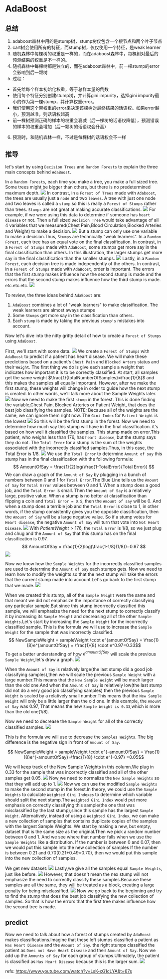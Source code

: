 # AdaBoost

## 总结

1. adaboost森林中用的是stump树，stump树仅包含一个根节点和两个叶子节点
2. cart树会使用所有的特征，而stump树，仅仅使用一个特征，是weak learner
3. 随机森林中每棵树的权重是一样的，而在adaboost森林中，每棵树对最后的预测结果的权重是不一样的。
4. 随机森林中每棵树都是独立的，而在adaboost森林中，前一棵stump的error会影响到后一颗树
5. 过程：
  - 首先给每个样本初始化权重，等于总样本量的倒数
  - 使用每个特征分别创建stump树，并计算gini impurity，选择gini impurity最小的作为第一棵stump，并计算权重error。
  - 我们使用这个带权重的error来决定该棵树对最终结果的话语权。如果error越小，预测越准，则话语权越高
  - 前一棵树预测正确的样本的权重会衰减（后一棵树的话语权降低），预测错误的样本的权重会增加（后一颗树的话语权会升高）
6. 预测时，和随机森林一样，不过是每棵树的话语权会不一样

## 推导
let's start by using `Decision Trees` and `Random Forests` to explain the three main concepts behind `AdaBoost`.

In a `Random Forests`, each time you make a tree, you make a full sized tree. Some trees might be bigger than others, but there is no predetermined maximum depth.
![](./alg_tree_AdaBoost/1.png)
In contrast, in a `Forest of Trees` made with `Adaboost`, the trees are usually just a `node` and two `leaves`. A tree with just one node and two leaves is called a `stump`.so this is really a `Forest of Stumps` rather than trees. `Stumps` are not great at making accurate classifications.
![](./alg_tree_AdaBoost/2.png)
For example, if we were using this data to determine if someone has `heart disease` or not. Then a full sized `Decision Tree` would take advantage of all 4 variables that we measured(Chest Pain,Blood Circulation,Blocked Arteries and Weight) to make a decision.
![](./alg_tree_AdaBoost/3.png)
But a stump can only use one variable to make a decision.Thus, `Stumps` are technically "weak learners".
In a `Random Forest`, each tree has an equal vote on the final classification. In contrast, in a `Forest of Stumps` made with `AdaBoost`, some stumps get more say in the final classification than others. In this illustration, the larger stumps get more say in the final classification than the smaller stumps.
![](./alg_tree_AdaBoost/4.png)
Lastly, in a `Random Forest`, each decision tree is made independently of the others. In contrast, in a `Forest of Stumps` made with `AdaBoost`, order is important. The errors that the first stump makes influence how the second stump is made and the errors that the second stump makes influence how the third stump is made. etc.etc.etc.
![](./alg_tree_AdaBoost/5.png)

To review, the three ideas behind `AdaBoost` are:

1. `AdaBoost` combines a lot of "weak learners" to make classification. The weak learners are almost aways stumps
2. Some `Stumps` get more say in the classification than others.
3. Each `stump` is made by taking the previous `stump's` mistakes into account.


Now let's dive into the nitty gritty detail of how to create a `Forest of Stumps` using `AdaBoost`.

First, we'll start with some data.
![](./alg_tree_AdaBoost/6.png)
We create a `Forest of Stumps` with `AdaBoost` to predict if a patient has heart disease. We will make these predictions based on a patient's `Chest Pain` and `Blocked Artery` status and their `Weight`.
The first thing we do is give each sample a weight that indicates how important it is to be correctly classified. At start, all samples get the same weight $\frac{1}{totalNumberOfSamples}=\frac{1}{8}$ and this makes the samples all equally important.
However, after we make the first stump, these weights will change in order to guide how the next stump is created. In other words, we'll talk more about the Sample Weights later.
![](./alg_tree_AdaBoost/7.png)
Now we need to make the first `stump` in the forest. This is done finding the variable,Chest Pain, Blocked Arteries or Patient Weight, that does the best job classifying the samples.
NOTE: Because all of the weights are the same, we can ignore them right now.
The `Gini Index` for `Patient Weight` is the lowest
![](./alg_tree_AdaBoost/8.png)
So this will be the first stump in the forest. Now we need to determine how much say this stump will have in the final classification. it's based on how well it classified the samples. This stump made on error.This patient, who weighs less than 176, has `heart disease`, but the stump says they do not. The `Total Error` for a stump is the sum of the weights associated with the incorrectly classified samples.Thus, in this case, the Total Error is 1/8.
![](./alg_tree_AdaBoost/9.png)
We use the `Total Error` to determine `Amount of say` this stump has in the final classification with the following formula:
$$ AmountOfSay = \frac{1}{2}log(\frac{1-TotalError}{Total Error}) $$
We can draw a graph of the `Amount of Say` by plugging in a bunch of numbers between 0 and 1 for `Total Error`.The Blue Line tells us the `Amount of Say` for `Total Error` values between 0 and 1. When a stump does a good job, and the `Total Error` is small. Then the `Amount of Say` is a relatively large, positive value. When a stump is no better at classification than flipping a coin and `Total Error = 0.5`, then the `Amount of say` will be 0. And when a stump does a terrible job and the `Total Error` is close to 1, in other words, if the stump consistently gives you the opposite classification, then the `Amount of Say` will be a large negative value. So if a stump votes for `Heart disease`, the negative `Amount of Say` will turn that vote into `Not Heart Disease`.
![](./alg_tree_AdaBoost/10.png)
With $Patient Weight > 176$, the `Total Error` is 1/8, so we just plug and chug and the `Amount of Say` that this stump has on the final classification is 0.97.
$$ AmountOfSay = \frac{1}{2}log(\frac{1-1/8}{1/8})=0.97 $$
![](./alg_tree_AdaBoost/11.png)

Now we know how the `Sample Weights` for the incorrectly classified samples are used to determine the `Amount of Say` each stumps gets.
Now we need to learn how to modify the weights so that the next stump will take the errors that the current stump made into account.Let's go back to the first stump that we made.
![](./alg_tree_AdaBoost/12.png)


When we created this stump, all of the `Sample Weight` were the same and that meant we did not emphasize the importance of correctly classifying any particular sample.But since this stump incorrectly classified this sample, we will emphasize the need for the next stump to correctly classify it by increasing its `Sample Weight` and decreasing all of the other `Sample Weights`.Let's start by increasing the `Sample Weight` for the incorrectly classified sample.
This is the formula we will use to increase the `Sample Weight` for the sample that was incorrectly classified.
$$ NewSampleWeight = sampleWeight \cdot e^{amountOfSay}  = \frac{1}{8}e^{amountOfSay} = \frac{1}{8} \cdot e^0.97=0.33$$
To get a better understanding of how $e^{amountOfSay}$ will scale the previous `Sample Weight`,let's draw a graph.
![](./alg_tree_AdaBoost/13.png)


When the `Amount of Say` is relatively large(the last stump did a good job classifying samples),then we will scale the previous `Sample Weight` with a large number.This means that the `New Sample Weight` will be much larger than the old one.And when the `Amount of Say` is relatively low(the last stump did not do a very good job classifying samples) then the previous `Sample Weight` is scaled by a relatively small number.This means that the `New Sample Weight` will only be a little larger than the old one.
In this example, the `Amount of Say` was 0.97, That means the new `Sample Weight is 0.33`,which is more than the old one(1/8).


Now we need to decrease the `Sample Weight` for all of the correctly classified samples.
![](./alg_tree_AdaBoost/14.png)

This is the formula we will use to decrease the `Samples Weights`. The big difference is the negative sign in front of `Amount of Say`.

$$ NewSampleWeight = sampleWeight \cdot e^{-amountOfSay} = \frac{1}{8}e^{-amountOfSay}=\frac{1}{8} \cdot e^{-0.97} =0.05$$

We will keep track of the New Sample Weights in this column.We plug in 0.33 for the sample that was incorrectly classified and all of the other samples get 0.05.
![](./alg_tree_AdaBoost/15.png)
Now we need to normalize the `New Sample Weights` so that they will add up to 1.
![](./alg_tree_AdaBoost/16.png)
Now we can use the modified `Sample Weights` to make the second stump in the forest.In theory, we could use the `Sample Weights` to calculate `Weighted Gini Indexes` to determine which variable should split the next stump.The `Weighted Gini Index` would put more emphasis on correctly classifying this sample(the one that was misclassified by the last stump),since this sample has the largest `Sample Weight`.
Alternatively, instead of using a `Weighted Gini Index`, we can make a new collection of samples that contains duplicate copies of the samples with the largest Sample Weights.
We start by making a new, but empty, dataset that is the same size as the original.Then we pick a random number between 0 and 1. And we see where that number falls when we use the `Sample Weights` like a distribution.
If the number is between 0 and 0.07, then we would put this sample into the new collection of samples
If the number is between 0.21 and 0.70(0.21+0.49=0.70), then we would put this sample into the new collection of samples.

We get new dataset:
![](./alg_tree_AdaBoost/17.gif)
Lastly,we give all the samples equal `Sample Weights`, just like before.
![](./alg_tree_AdaBoost/18.png)
However, that doesn't mean the nex stump will not emphasize the need to correctly classify these samples.Because these samples are all the same, they will be treated as a block, creating a large penalty for being misclassified.
![](./alg_tree_AdaBoost/19.png)
Now we go back to the beginning and try to find the stump that does the best job classifying the new collection of samples. So that is how the errors that the first tree makes influence how the second tree is made.

## predict
Now we need to talk about how a forest of stumps created by `AdaBoost` makes classifications.Imagine that these left stumps classified a patient as `Has Heart Disease` and the `Amount of Say`. the right stumps classified the patient as `Does not Have Heart Disease` and their `Amount of Say`. Now we add up the `Amounts of Say` for each group of stumps.Ultimately, the patient is classified as `Has Heart Disease` because this is the larger sum.
![](./alg_tree_AdaBoost/20.png)








































refs:
https://www.youtube.com/watch?v=LsK-xG1cLYA&t=67s